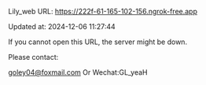 Lily_web URL: https://222f-61-165-102-156.ngrok-free.app

Updated at: 2024-12-06 11:27:44

If you cannot open this URL, the server might be down.

Please contact: 

goley04@foxmail.com Or Wechat:GL_yeaH